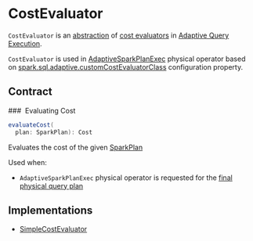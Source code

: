 # CostEvaluator

`CostEvaluator` is an [abstraction](#contract) of [cost evaluators](#implementations) in [Adaptive Query Execution](index.md).

`CostEvaluator` is used in [AdaptiveSparkPlanExec](../physical-operators/AdaptiveSparkPlanExec.md#costEvaluator) physical operator based on [spark.sql.adaptive.customCostEvaluatorClass](../configuration-properties.md#spark.sql.adaptive.customCostEvaluatorClass) configuration property.

## Contract

### <span id="evaluateCost"> Evaluating Cost

```scala
evaluateCost(
  plan: SparkPlan): Cost
```

Evaluates the cost of the given [SparkPlan](../physical-operators/SparkPlan.md)

Used when:

* `AdaptiveSparkPlanExec` physical operator is requested for the [final physical query plan](../physical-operators/AdaptiveSparkPlanExec.md#getFinalPhysicalPlan)

## Implementations

* [SimpleCostEvaluator](SimpleCostEvaluator.md)
